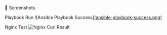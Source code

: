  📸 Screenshots

Playbook Run
![Ansible Playbook Success][(ansible-playbook-success.png)](https://github.com/presianrusinov/ansible-nginx-hardening/blob/238f136458d8ffbfa8b227ba252527828282df31/screenshots/ansible-playbook-success.png.png)

Nginx Test
![Nginx Curl Result](curl-nginx.png)
